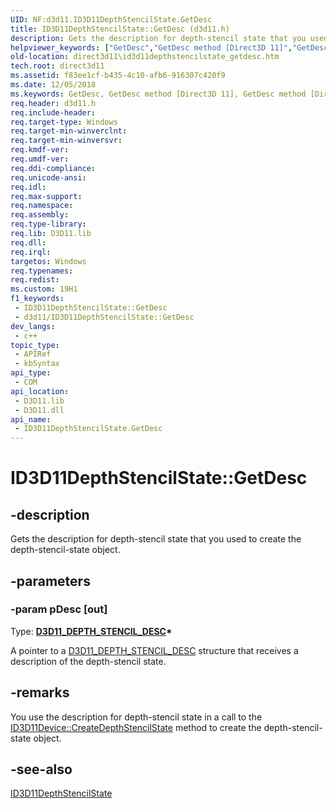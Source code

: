```yaml
---
UID: NF:d3d11.ID3D11DepthStencilState.GetDesc
title: ID3D11DepthStencilState::GetDesc (d3d11.h)
description: Gets the description for depth-stencil state that you used to create the depth-stencil-state object.
helpviewer_keywords: ["GetDesc","GetDesc method [Direct3D 11]","GetDesc method [Direct3D 11]","ID3D11DepthStencilState interface","ID3D11DepthStencilState interface [Direct3D 11]","GetDesc method","ID3D11DepthStencilState.GetDesc","ID3D11DepthStencilState::GetDesc","b5b2c6e1-1315-e15e-9d66-a15b16d828aa","d3d11/ID3D11DepthStencilState::GetDesc","direct3d11.id3d11depthstencilstate_getdesc"]
old-location: direct3d11\id3d11depthstencilstate_getdesc.htm
tech.root: direct3d11
ms.assetid: f83ee1cf-b435-4c10-afb6-916307c420f9
ms.date: 12/05/2018
ms.keywords: GetDesc, GetDesc method [Direct3D 11], GetDesc method [Direct3D 11],ID3D11DepthStencilState interface, ID3D11DepthStencilState interface [Direct3D 11],GetDesc method, ID3D11DepthStencilState.GetDesc, ID3D11DepthStencilState::GetDesc, b5b2c6e1-1315-e15e-9d66-a15b16d828aa, d3d11/ID3D11DepthStencilState::GetDesc, direct3d11.id3d11depthstencilstate_getdesc
req.header: d3d11.h
req.include-header: 
req.target-type: Windows
req.target-min-winverclnt: 
req.target-min-winversvr: 
req.kmdf-ver: 
req.umdf-ver: 
req.ddi-compliance: 
req.unicode-ansi: 
req.idl: 
req.max-support: 
req.namespace: 
req.assembly: 
req.type-library: 
req.lib: D3D11.lib
req.dll: 
req.irql: 
targetos: Windows
req.typenames: 
req.redist: 
ms.custom: 19H1
f1_keywords:
 - ID3D11DepthStencilState::GetDesc
 - d3d11/ID3D11DepthStencilState::GetDesc
dev_langs:
 - c++
topic_type:
 - APIRef
 - kbSyntax
api_type:
 - COM
api_location:
 - D3D11.lib
 - D3D11.dll
api_name:
 - ID3D11DepthStencilState.GetDesc
---
```


# ID3D11DepthStencilState::GetDesc


## -description

Gets the description for depth-stencil state that you used to create the depth-stencil-state object.

## -parameters

### -param pDesc [out]

Type: <b><a href="/windows/desktop/api/d3d11/ns-d3d11-d3d11_depth_stencil_desc">D3D11_DEPTH_STENCIL_DESC</a>*</b>

A pointer to a <a href="/windows/desktop/api/d3d11/ns-d3d11-d3d11_depth_stencil_desc">D3D11_DEPTH_STENCIL_DESC</a> structure that receives a description of the depth-stencil state.

## -remarks

You use the description for depth-stencil state in a call to the <a href="/windows/desktop/api/d3d11/nf-d3d11-id3d11device-createdepthstencilstate">ID3D11Device::CreateDepthStencilState</a> method to create the depth-stencil-state object.

## -see-also

<a href="/windows/desktop/api/d3d11/nn-d3d11-id3d11depthstencilstate">ID3D11DepthStencilState</a>